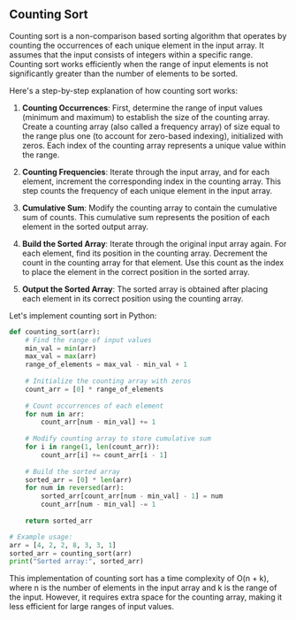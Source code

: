## Counting Sort

Counting sort is a non-comparison based sorting algorithm that operates by counting the occurrences of each unique element in the input array. It assumes that the input consists of integers within a specific range. Counting sort works efficiently when the range of input elements is not significantly greater than the number of elements to be sorted.

Here's a step-by-step explanation of how counting sort works:

1. **Counting Occurrences**: First, determine the range of input values (minimum and maximum) to establish the size of the counting array. Create a counting array (also called a frequency array) of size equal to the range plus one (to account for zero-based indexing), initialized with zeros. Each index of the counting array represents a unique value within the range.

2. **Counting Frequencies**: Iterate through the input array, and for each element, increment the corresponding index in the counting array. This step counts the frequency of each unique element in the input array.

3. **Cumulative Sum**: Modify the counting array to contain the cumulative sum of counts. This cumulative sum represents the position of each element in the sorted output array.

4. **Build the Sorted Array**: Iterate through the original input array again. For each element, find its position in the counting array. Decrement the count in the counting array for that element. Use this count as the index to place the element in the correct position in the sorted array.

5. **Output the Sorted Array**: The sorted array is obtained after placing each element in its correct position using the counting array.

Let's implement counting sort in Python:

```python
def counting_sort(arr):
    # Find the range of input values
    min_val = min(arr)
    max_val = max(arr)
    range_of_elements = max_val - min_val + 1
    
    # Initialize the counting array with zeros
    count_arr = [0] * range_of_elements
    
    # Count occurrences of each element
    for num in arr:
        count_arr[num - min_val] += 1
    
    # Modify counting array to store cumulative sum
    for i in range(1, len(count_arr)):
        count_arr[i] += count_arr[i - 1]
    
    # Build the sorted array
    sorted_arr = [0] * len(arr)
    for num in reversed(arr):
        sorted_arr[count_arr[num - min_val] - 1] = num
        count_arr[num - min_val] -= 1
    
    return sorted_arr

# Example usage:
arr = [4, 2, 2, 8, 3, 3, 1]
sorted_arr = counting_sort(arr)
print("Sorted array:", sorted_arr)
```

This implementation of counting sort has a time complexity of O(n + k), where n is the number of elements in the input array and k is the range of the input. However, it requires extra space for the counting array, making it less efficient for large ranges of input values.